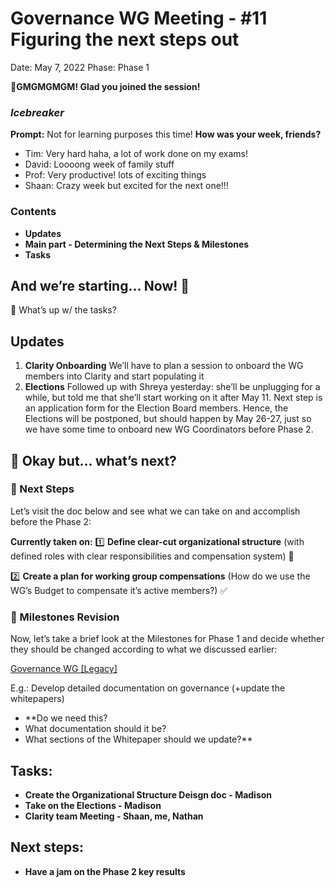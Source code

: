 # Governance WG Meeting - #11                 Figuring the next steps out

Date: May 7, 2022
Phase: Phase 1

🌱**GMGMGMGM! Glad you joined the session!** 

### *Icebreaker*

**Prompt:** Not for learning purposes this time! **How was your week, friends?**

- Tim: Very hard haha, a lot of work done on my exams!
- David: Loooong week of family stuff
- Prof:  Very productive!  lots of exciting things
- Shaan: Crazy week but excited for the next one!!!

### Contents

- **Updates**
- **Main part - Determining the Next Steps & Milestones**
- **Tasks**

## And we’re starting... Now! 🚀

<aside>
📢 What’s up w/ the tasks?

## Updates

1. **Clarity Onboarding** 
We’ll have to plan a session to onboard the WG members into Clarity and start populating it
2. **Elections**
Followed up with Shreya yesterday: she’ll be unplugging for a while, but told me that she’ll start working on it after May 11. Next step is an application form for the Election Board members.
Hence, the Elections will be postponed, but should happen by May 26-27, just so we have some time to onboard new WG Coordinators before Phase 2.
</aside>

## 🎑 Okay but... what’s next?

### 👣 Next Steps

Let’s visit the doc below and see what we can take on and accomplish before the Phase 2:

[](../../../../Design%20Documents%20&%20Braindumps%2096c62424d0454ec2bd5170ad5dce5dae/Season%201%20Situational%20Assessment%20and%20Season%202%20Pre-L%209b013fe713aa4feb8c6a2a1aa0e63c10/Potential%20TODOs%20re%20Leveling%20Up%20DAO%20Operations%20befo%200ab1430ddfb54354af3f37390c0e6139.md)
 
**Currently taken on:**
1️⃣ **Define clear-cut organizational structure** (with defined roles with clear responsibilities and compensation system) 🎯

2️⃣ **Create a plan for working group compensations** (How do we use the WG’s Budget to compensate it’s active members?) ✅

### 🔎 Milestones Revision

Now, let’s take a brief look at the Milestones for Phase 1 and decide whether they should be changed according to what we discussed earlier:

[Governance WG [Legacy]](../../../../Document%20Archive%20816b78f2e0c6400e8ce641cdd07e5402/Dream%20DAO%20Working%20Groups%20Home%20Season%201%204d1702104a2f4180a27e92b0510bd283/Dream%20DAO%20Phase%201%20Working%20Groups%20c53752864e064f6da1b9f1c4ed1019ba/Governance%20WG%20%5BLegacy%5D%20a464f56462524c87842951a5c5d8b9f0.md) 

E.g.: Develop detailed documentation on governance (+update the whitepapers) 
- **Do we need this? 
- What documentation should it be? 
- What sections of the Whitepaper should we update?**

## Tasks:

- **Create the Organizational Structure Deisgn doc - Madison**
- **Take on the Elections - Madison**
- **Clarity team Meeting - Shaan, me, Nathan**

## **Next steps:**

- **Have a jam on the Phase 2 key results**